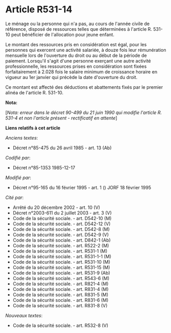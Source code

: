# Article R531-14

Le ménage ou la personne qui n'a pas, au cours de l'année civile de référence, disposé de ressources telles que déterminées à
l'article R. 531-10 peut bénéficier de l'allocation pour jeune enfant. 

Le montant des ressources pris en considération est égal, pour les personnes qui exercent une activité salariée, à douze fois
leur rémunération mensuelle lors de l'ouverture du droit ou au début de la période de paiement. Lorsqu'il s'agit d'une
personne exerçant une autre activité professionnelle, les ressources prises en considération sont fixées forfaitairement à
2.028 fois le salaire minimum de croissance horaire en vigueur au 1er janvier qui précède la date d'ouverture du droit. 

Ce montant est affecté des déductions et abattements fixés par le premier alinéa de l'article R. 531-10.

**Nota:**

[*Nota: erreur dans le décret 90-499 du 21 juin 1990 qui modifie l'article R. 531-4 et non l'article présent - rectificatif
en attente*]

**Liens relatifs à cet article**

_Anciens textes_:

  - Décret n°85-475 du 26 avril 1985 - art. 13 (Ab)

_Codifié par_:

  - Décret n°85-1353 1985-12-17

_Modifié par_:

  - Décret n°95-165 du 16 février 1995 - art. 1 () JORF 18 février 1995

_Cité par_:

  - Arrêté du 20 décembre 2002 - art. 10 (V)
  - Décret n°2003-611 du 2 juillet 2003 - art. 3 (V)
  - Code de la sécurité sociale. - art. D542-10 (M)
  - Code de la sécurité sociale. - art. D542-12 (V)
  - Code de la sécurité sociale. - art. D542-8 (M)
  - Code de la sécurité sociale. - art. D542-9 (V)
  - Code de la sécurité sociale. - art. D842-1 (Ab)
  - Code de la sécurité sociale. - art. R522-2 (M)
  - Code de la sécurité sociale. - art. R531-1 (M)
  - Code de la sécurité sociale. - art. R531-1-1 (M)
  - Code de la sécurité sociale. - art. R531-10 (M)
  - Code de la sécurité sociale. - art. R531-15 (M)
  - Code de la sécurité sociale. - art. R531-9 (Ab)
  - Code de la sécurité sociale. - art. R543-6 (M)
  - Code de la sécurité sociale. - art. R821-4 (M)
  - Code de la sécurité sociale. - art. R831-4 (M)
  - Code de la sécurité sociale. - art. R831-5 (M)
  - Code de la sécurité sociale. - art. R831-6 (M)
  - Code de la sécurité sociale. - art. R831-8 (V)

_Nouveaux textes_:

  - Code de la sécurité sociale. - art. R532-8 (V)
